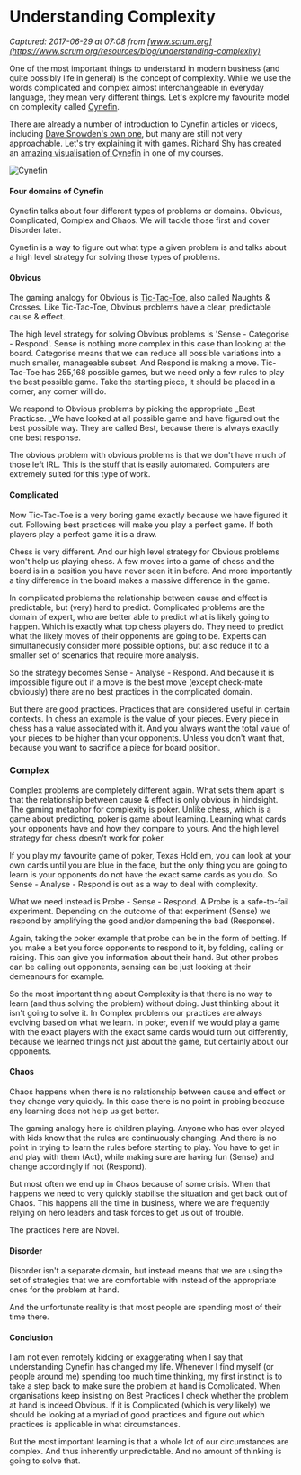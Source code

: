# Understanding Complexity

_Captured: 2017-06-29 at 07:08 from [www.scrum.org](https://www.scrum.org/resources/blog/understanding-complexity)_

One of the most important things to understand in modern business (and quite possibly life in general) is the concept of complexity. While we use the words complicated and complex almost interchangeable in everyday language, they mean very different things. Let's explore my favourite model on complexity called [Cynefin](https://en.m.wikipedia.org/wiki/Cynefin_framework).

There are already a number of introduction to Cynefin articles or videos, including [Dave Snowden's own one](http://cognitive-edge.com/videos/cynefin-framework-introduction/), but many are still not very approachable. Let's try explaining it with games. Richard Shy has created an [amazing visualisation of Cynefin](https://pbs.twimg.com/media/C5frt0AUwAAMRfz.jpg) in one of my courses.

![Cynefin](https://s3.amazonaws.com/scrumorg-website-prod/drupal/inline-images/2017-06/Cynefin.jpeg)

#### Four domains of Cynefin

Cynefin talks about four different types of problems or domains. Obvious, Complicated, Complex and Chaos. We will tackle those first and cover Disorder later.

Cynefin is a way to figure out what type a given problem is and talks about a high level strategy for solving those types of problems.

#### Obvious

The gaming analogy for Obvious is [Tic-Tac-Toe](https://en.m.wikipedia.org/wiki/Tic-tac-toe), also called Naughts & Crosses. Like Tic-Tac-Toe, Obvious problems have a clear, predictable cause & effect.

The high level strategy for solving Obvious problems is 'Sense - Categorise - Respond'. Sense is nothing more complex in this case than looking at the board. Categorise means that we can reduce all possible variations into a much smaller, manageable subset. And Respond is making a move. Tic-Tac-Toe has 255,168 possible games, but we need only a few rules to play the best possible game. Take the starting piece, it should be placed in a corner, any corner will do.

We respond to Obvious problems by picking the appropriate _Best Practicse. _We have looked at all possible game and have figured out the best possible way. They are called Best, because there is always exactly one best response.

The obvious problem with obvious problems is that we don't have much of those left IRL. This is the stuff that is easily automated. Computers are extremely suited for this type of work.

#### Complicated

Now Tic-Tac-Toe is a very boring game exactly because we have figured it out. Following best practices will make you play a perfect game. If both players play a perfect game it is a draw.

Chess is very different. And our high level strategy for Obvious problems won't help us playing chess. A few moves into a game of chess and the board is in a position you have never seen it in before. And more importantly a tiny difference in the board makes a massive difference in the game.

In complicated problems the relationship between cause and effect is predictable, but (very) hard to predict. Complicated problems are the domain of expert, who are better able to predict what is likely going to happen. Which is exactly what top chess players do. They need to predict what the likely moves of their opponents are going to be. Experts can simultaneously consider more possible options, but also reduce it to a smaller set of scenarios that require more analysis.

So the strategy becomes Sense - Analyse - Respond. And because it is impossible figure out if a move is the best move (except check-mate obviously) there are no best practices in the complicated domain.

But there are good practices. Practices that are considered useful in certain contexts. In chess an example is the value of your pieces. Every piece in chess has a value associated with it. And you always want the total value of your pieces to be higher than your opponents. Unless you don't want that, because you want to sacrifice a piece for board position.

### Complex

Complex problems are completely different again. What sets them apart is that the relationship between cause & effect is only obvious in hindsight. The gaming metaphor for complexity is poker. Unlike chess, which is a game about predicting, poker is game about learning. Learning what cards your opponents have and how they compare to yours. And the high level strategy for chess doesn't work for poker.

If you play my favourite game of poker, Texas Hold'em, you can look at your own cards until you are blue in the face, but the only thing you are going to learn is your opponents do not have the exact same cards as you do. So Sense - Analyse - Respond is out as a way to deal with complexity.

What we need instead is Probe - Sense - Respond. A Probe is a safe-to-fail experiment. Depending on the outcome of that experiment (Sense) we respond by amplifying the good and/or dampening the bad (Response).

Again, taking the poker example that probe can be in the form of betting. If you make a bet you force opponents to respond to it, by folding, calling or raising. This can give you information about their hand. But other probes can be calling out opponents, sensing can be just looking at their demeanours for example.

So the most important thing about Complexity is that there is no way to learn (and thus solving the problem) without doing. Just thinking about it isn't going to solve it. In Complex problems our practices are always evolving based on what we learn. In poker, even if we would play a game with the exact players with the exact same cards would turn out differently, because we learned things not just about the game, but certainly about our opponents.

#### Chaos

Chaos happens when there is no relationship between cause and effect or they change very quickly. In this case there is no point in probing because any learning does not help us get better.

The gaming analogy here is children playing. Anyone who has ever played with kids know that the rules are continuously changing. And there is no point in trying to learn the rules before starting to play. You have to get in and play with them (Act), while making sure are having fun (Sense) and change accordingly if not (Respond).

But most often we end up in Chaos because of some crisis. When that happens we need to very quickly stabilise the situation and get back out of Chaos. This happens all the time in business, where we are frequently relying on hero leaders and task forces to get us out of trouble.

The practices here are Novel.

#### Disorder

Disorder isn't a separate domain, but instead means that we are using the set of strategies that we are comfortable with instead of the appropriate ones for the problem at hand.

And the unfortunate reality is that most people are spending most of their time there.

#### Conclusion

I am not even remotely kidding or exaggerating when I say that understanding Cynefin has changed my life. Whenever I find myself (or people around me) spending too much time thinking, my first instinct is to take a step back to make sure the problem at hand is Complicated. When organisations keep insisting on Best Practices I check whether the problem at hand is indeed Obvious. If it is Complicated (which is very likely) we should be looking at a myriad of good practices and figure out which practices is applicable in what circumstances.

But the most important learning is that a whole lot of our circumstances are complex. And thus inherently unpredictable. And no amount of thinking is going to solve that.
